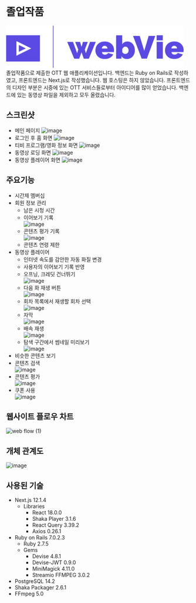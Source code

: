 # 졸업작품
![Logo](/frontend/public/logo.png)\
졸업작품으로 제출한 OTT 웹 애플리케이션입니다. 백엔드는 Ruby on Rails로 작성하였고, 프론트엔드는 Next.js로 작성했습니다. 웹 호스팅은 하지 않았습니다. 프론트엔드의 디자인 부분은 시중에 있는 OTT 서비스들로부터 아이디어를 많이 얻었습니다. 백엔드에 있는 동영상 파일을 제외하고 모두 올렸습니다.
## 스크린샷
- 메인 페이지
![image](https://user-images.githubusercontent.com/101819709/223084459-3504768b-f6eb-44dc-92a9-a8339a03ccf9.png)
- 로그인 후 홈 화면
![image](https://user-images.githubusercontent.com/101819709/223087816-0743c5e5-3854-43c9-b500-743849764931.png)
- 티비 프로그램/영화 정보 화면
![image](https://user-images.githubusercontent.com/101819709/223088203-07b9a298-6a2a-4a36-b600-13a8d3bc0563.png)
- 동영상 로딩 화면
![image](https://user-images.githubusercontent.com/101819709/223088670-052da5f3-5566-4ed8-a02b-e4a78243d5fb.png)
- 동영상 플레이어 화면
![image](https://user-images.githubusercontent.com/101819709/223088539-cfeb3792-f137-458e-9b7f-ebc57564421b.png)
## 주요기능
-	시간제 멤버십
- 회원 정보 관리
  - 남은 시청 시간
  - 이어보기 기록\
    ![image](https://user-images.githubusercontent.com/101819709/223158937-8b7a68c7-940c-453c-9b82-daa3bb80232c.png)
  - 콘텐츠 평가 기록\
  ![image](https://user-images.githubusercontent.com/101819709/223159247-4c8498f4-c2ff-4560-b008-e1a4bcb6598c.png)
  - 콘텐츠 연령 제한
- 동영상 플레이어
  - 인터넷 속도를 감안한 자동 화질 변경
  - 사용자의 이어보기 기록 반영
  - 오프닝, 크레딧 건너뛰기\
  ![image](https://user-images.githubusercontent.com/101819709/223161523-4c0fe0de-dd26-41e2-a32a-a40b2f706639.png)
  - 다음 화 재생 버튼\
  ![image](https://user-images.githubusercontent.com/101819709/223161399-2c8be999-b5d8-4d86-bf56-adaedecf07e1.png)
  - 회차 목록에서 재생할 회차 선택\
  ![image](https://user-images.githubusercontent.com/101819709/223161706-72f33a98-5a10-4e83-8652-259e69fe473e.png)
  - 자막\
  ![image](https://user-images.githubusercontent.com/101819709/223164785-61792b0c-b0ac-4b7c-b531-6ecb78063128.png)
  - 배속 재생\
  ![image](https://user-images.githubusercontent.com/101819709/223165265-8a6f91d9-9a79-48b4-9ef4-d6e7102e4a65.png)
  - 탐색 구간에서 썸네일 미리보기\
  ![image](https://user-images.githubusercontent.com/101819709/223189722-f15f76e8-ccf1-494f-b540-0acb2b2a9b9f.png)
-	비슷한 콘텐츠 보기
- 콘텐츠 검색\
![image](https://user-images.githubusercontent.com/101819709/223167319-17fb9083-ea4e-4ed2-8ca3-5aa67e80af2d.png)
-	콘텐츠 평가\
![image](https://user-images.githubusercontent.com/101819709/223159729-45fa32c9-80d0-4a20-b893-32b956016d4f.png)
-	쿠폰 사용\
![image](https://user-images.githubusercontent.com/101819709/223167497-4df3e87c-bbb9-431d-aeb6-b9c8d90a16ca.png)
## 웹사이트 플로우 차트
![web flow (1)](https://user-images.githubusercontent.com/101819709/223176419-1afeb888-d753-450d-8d01-6851b7fe4443.png)
## 개체 관계도
![image](https://user-images.githubusercontent.com/101819709/223184761-a08aaab0-94b6-404e-aee4-246f342e70eb.png)
## 사용된 기술
- Next.js 12.1.4
  - Libraries
    - React 18.0.0
    - Shaka Player 3.1.6
    - React Query 3.39.2
    - Axios 0.26.1
- Ruby on Rails 7.0.2.3
  - Ruby 2.7.5
  - Gems
    - Devise 4.8.1
    - Devise-JWT 0.9.0
    - MiniMagick 4.11.0
    - Streamio FFMPEG 3.0.2
- PostgreSQL 14.2
- Shaka Packager 2.6.1
- FFmpeg 5.0
